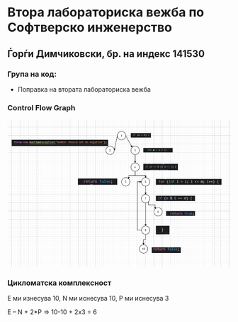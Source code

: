 # Втора лабораториска вежба по Софтверско инженерство

## Ѓорѓи Димчиковски, бр. на индекс 141530

### Група на код: 

- Поправка на втората лабораториска вежба

###  Control Flow Graph

![alt text](https://github.com/Dimcikovski/SI_Lab2_141530/blob/master/cfg.png?raw=true)

### Цикломатска комплексност
E ми изнесува 10, N ми иснесува 10, P ми иснесува 3

E – N + 2*P => 10-10 + 2x3 = 6

